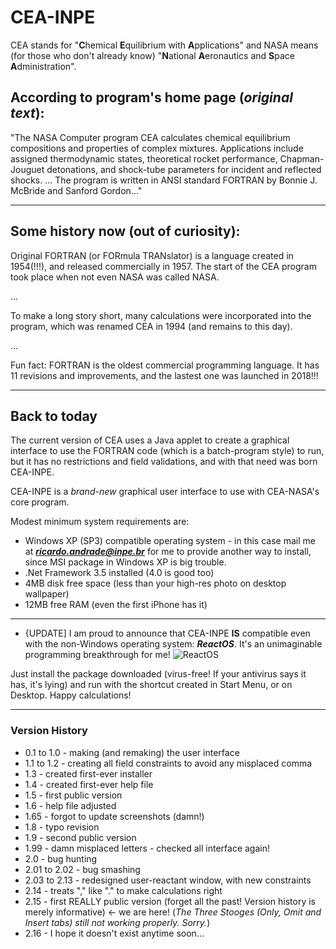 # CEA-INPE
CEA stands for "**C**hemical **E**quilibrium with **A**pplications" and NASA means (for those who don't already know) "**N**ational **A**eronautics and **S**pace **A**dministration".
## According to program's home page (*original text*):
"The NASA Computer program CEA calculates chemical equilibrium compositions and properties of complex mixtures. Applications include assigned thermodynamic states, theoretical rocket performance, Chapman-Jouguet detonations, and shock-tube parameters for incident and reflected shocks.
...
The program is written in ANSI standard FORTRAN by Bonnie J. McBride and Sanford Gordon..."

---
## Some history now (out of curiosity):
Original FORTRAN (or FORmula TRANslator) is a language created in 1954(!!!), and released commercially in 1957. The start of the CEA program took place when not even NASA was called NASA.

...

To make a long story short, many calculations were incorporated into the program, which was renamed CEA in 1994 (and remains to this day).

...

Fun fact: FORTRAN is the oldest commercial programming language. It has 11 revisions and improvements, and the lastest one was launched in 2018!!!

---
## Back to today
The current version of CEA uses a Java applet to create a graphical interface to use the FORTRAN code (which is a batch-program style) to run, but it has no restrictions and field validations, and with that need was born CEA-INPE.

CEA-INPE is a *brand-new* graphical user interface to use with CEA-NASA's core program.

Modest minimum system requirements are:
- Windows XP (SP3) compatible operating system - in this case mail me at ***ricardo.andrade@inpe.br*** for me to provide another way to install, since MSI package in Windows XP is big trouble.
- .Net Framework 3.5 installed (4.0 is good too)
- 4MB disk free space (less than your high-res photo on desktop wallpaper)
- 12MB free RAM (even the first iPhone has it)

***
- {UPDATE] I am proud to announce that CEA-INPE **IS** compatible even with the non-Windows operating system: ***ReactOS***. It's an unimaginable programming breakthrough for me!
![ReactOS](https://user-images.githubusercontent.com/49453668/163242165-50209854-6bf5-4633-ac07-032cbdd17434.png)


Just install the package downloaded (virus-free! If your antivirus says it has, it's lying) and run with the shortcut created in Start Menu, or on Desktop.
Happy calculations!


***
### Version History

- 0.1 to 1.0 - making (and remaking) the user interface
- 1.1 to 1.2 - creating all field constraints to avoid any misplaced comma
- 1.3 - created first-ever installer
- 1.4 - created first-ever help file
- 1.5 - first public version
- 1.6 - help file adjusted
- 1.65 - forgot to update screenshots (damn!)
- 1.8 - typo revision
- 1.9 - second public version
- 1.99 - damn misplaced letters - checked all interface again!
- 2.0 - bug hunting
- 2.01 to 2.02 - bug smashing
- 2.03 to 2.13 - redesigned user-reactant window, with new constraints
- 2.14 - treats "," like "." to make calculations right
- 2.15 - first REALLY public version (forget all the past! Version history is merely informative)          <- we are here!
    (*The Three Stooges (Only, Omit and Insert tabs) still not working properly. Sorry.*)
- 2.16 - I hope it doesn't exist anytime soon...
